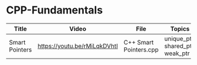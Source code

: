 # CPP-Fundamentals

| Title | Video | File  | Topics |
| ------------- | ------------- | ------------- | ------------- |
| Smart Pointers | https://youtu.be/rMiLqkDVhtI  | C++ Smart Pointers.cpp | unique_ptr, shared_ptr, weak_ptr |

